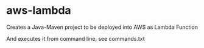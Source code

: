 # aws-lambda

Creates a Java-Maven project to be deployed into AWS as Lambda Function

And executes it from command line, see commands.txt
